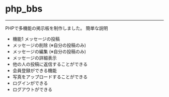 # php_bbs
<hr>
PHPで多機能の掲示板を制作しました。
<string>簡単な説明</string>
<ul>
  <li>機能1 メッセージの投稿</li>
  <li>メッセージの削除 (※自分の投稿のみ)</li>
  <li>メッセージの編集 (※自分の投稿のみ)</li>
  <li>メッセージの詳細表示</li>
  <li>他の人の投稿に返信することができる</li>
  <li>会員登録ができる機能</li>
  <li>写真をアップロードすることができる </li>
  <li>ログインができる</li>
  <li>ログアウトができる </li>
</ul>

